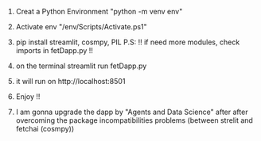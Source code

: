 1) Creat a Python Environment "python -m venv env"

2) Activate env "/env/Scripts/Activate.ps1"

3) pip install streamlit, cosmpy, PIL
    P.S: !! if need more modules, check imports in fetDapp.py !!

4) on the terminal streamlit run fetDapp.py

5) it will run on http://localhost:8501

6) Enjoy !!

7) I am gonna upgrade the dapp by "Agents and Data Science" after  after overcoming the package incompatibilities problems (between strelit and fetchai (cosmpy))
